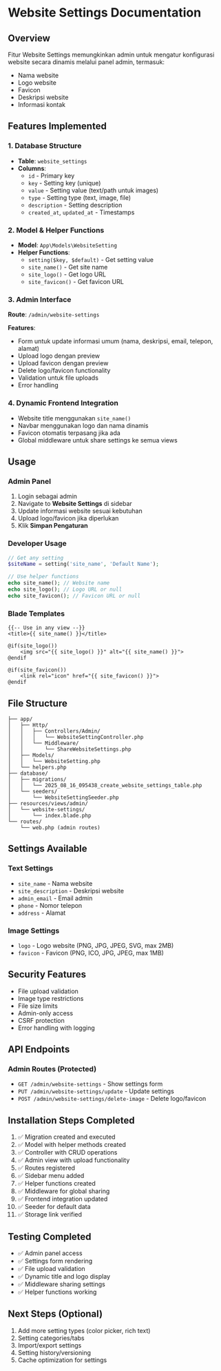 # Website Settings Documentation

## Overview
Fitur Website Settings memungkinkan admin untuk mengatur konfigurasi website secara dinamis melalui panel admin, termasuk:
- Nama website
- Logo website
- Favicon
- Deskripsi website
- Informasi kontak

## Features Implemented

### 1. Database Structure
- **Table**: `website_settings`
- **Columns**: 
  - `id` - Primary key
  - `key` - Setting key (unique)
  - `value` - Setting value (text/path untuk images)
  - `type` - Setting type (text, image, file)
  - `description` - Setting description
  - `created_at`, `updated_at` - Timestamps

### 2. Model & Helper Functions
- **Model**: `App\Models\WebsiteSetting`
- **Helper Functions**:
  - `setting($key, $default)` - Get setting value
  - `site_name()` - Get site name
  - `site_logo()` - Get logo URL
  - `site_favicon()` - Get favicon URL

### 3. Admin Interface
**Route**: `/admin/website-settings`

**Features**:
- Form untuk update informasi umum (nama, deskripsi, email, telepon, alamat)
- Upload logo dengan preview
- Upload favicon dengan preview
- Delete logo/favicon functionality
- Validation untuk file uploads
- Error handling

### 4. Dynamic Frontend Integration
- Website title menggunakan `site_name()`
- Navbar menggunakan logo dan nama dinamis
- Favicon otomatis terpasang jika ada
- Global middleware untuk share settings ke semua views

## Usage

### Admin Panel
1. Login sebagai admin
2. Navigate to **Website Settings** di sidebar
3. Update informasi website sesuai kebutuhan
4. Upload logo/favicon jika diperlukan
5. Klik **Simpan Pengaturan**

### Developer Usage
```php
// Get any setting
$siteName = setting('site_name', 'Default Name');

// Use helper functions
echo site_name(); // Website name
echo site_logo(); // Logo URL or null
echo site_favicon(); // Favicon URL or null
```

### Blade Templates
```blade
{{-- Use in any view --}}
<title>{{ site_name() }}</title>

@if(site_logo())
    <img src="{{ site_logo() }}" alt="{{ site_name() }}">
@endif

@if(site_favicon())
    <link rel="icon" href="{{ site_favicon() }}">
@endif
```

## File Structure
```
├── app/
│   ├── Http/
│   │   ├── Controllers/Admin/
│   │   │   └── WebsiteSettingController.php
│   │   └── Middleware/
│   │       └── ShareWebsiteSettings.php
│   ├── Models/
│   │   └── WebsiteSetting.php
│   └── helpers.php
├── database/
│   ├── migrations/
│   │   └── 2025_08_16_095438_create_website_settings_table.php
│   └── seeders/
│       └── WebsiteSettingSeeder.php
├── resources/views/admin/
│   └── website-settings/
│       └── index.blade.php
└── routes/
    └── web.php (admin routes)
```

## Settings Available

### Text Settings
- `site_name` - Nama website
- `site_description` - Deskripsi website
- `admin_email` - Email admin
- `phone` - Nomor telepon
- `address` - Alamat

### Image Settings
- `logo` - Logo website (PNG, JPG, JPEG, SVG, max 2MB)
- `favicon` - Favicon (PNG, ICO, JPG, JPEG, max 1MB)

## Security Features
- File upload validation
- Image type restrictions
- File size limits
- Admin-only access
- CSRF protection
- Error handling with logging

## API Endpoints

### Admin Routes (Protected)
- `GET /admin/website-settings` - Show settings form
- `PUT /admin/website-settings/update` - Update settings
- `POST /admin/website-settings/delete-image` - Delete logo/favicon

## Installation Steps Completed
1. ✅ Migration created and executed
2. ✅ Model with helper methods created
3. ✅ Controller with CRUD operations
4. ✅ Admin view with upload functionality
5. ✅ Routes registered
6. ✅ Sidebar menu added
7. ✅ Helper functions created
8. ✅ Middleware for global sharing
9. ✅ Frontend integration updated
10. ✅ Seeder for default data
11. ✅ Storage link verified

## Testing Completed
- ✅ Admin panel access
- ✅ Settings form rendering
- ✅ File upload validation
- ✅ Dynamic title and logo display
- ✅ Middleware sharing settings
- ✅ Helper functions working

## Next Steps (Optional)
1. Add more setting types (color picker, rich text)
2. Setting categories/tabs
3. Import/export settings
4. Setting history/versioning
5. Cache optimization for settings
